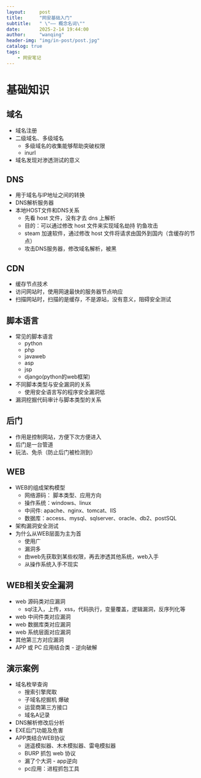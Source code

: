 ```yaml
---
layout:     post
title:      "网安基础入门"
subtitle:   " \"—— 概念名词\""
date:       2025-2-14 19:44:00
author:     "wanqing"
header-img: "img/in-post/post.jpg"
catalog: true
tags:
    - 网安笔记
---
```

# 基础知识
## 域名
- 域名注册
- 二级域名、多级域名
    - 多级域名的收集能够帮助突破权限
    - inurl
- 域名发现对渗透测试的意义

## DNS
- 用于域名与IP地址之间的转换
- DNS解析服务器
- 本地HOST文件和DNS关系
    - 先看 host 文件，没有才去 dns 上解析
    - 目的：可以通过修改 host 文件来实现域名劫持 钓鱼攻击
    - steam 加速软件，通过修改 host 文件将请求由国外到国内（含缓存的节点）
    - 攻击DNS服务器，修改域名解析，被黑

## CDN 
- 缓存节点技术
- 访问网站时，使用网速最快的服务器节点响应
- 扫描网站时，扫描的是缓存，不是源站，没有意义，阻碍安全测试

## 脚本语言
- 常见的脚本语言
    - python
    - php
    - javaweb
    - asp
    - jsp
    - django(python的web框架)
- 不同脚本类型与安全漏洞的关系
    - 使用安全语言写的程序安全漏洞低
- 漏洞挖掘代码审计与脚本类型的关系

## 后门
- 作用是控制网站，方便下次方便进入
- 后门是一台管道
- 玩法、免杀（防止后门被检测到）

## WEB
- WEB的组成架构模型
    - 网络源码： 脚本类型、应用方向
    - 操作系统：windows、linux
    - 中间件: apache、nginx、tomcat、IIS
    - 数据库：access、mysql、sqlserver、oracle、db2、postSQL
- 架构漏洞安全测试
- 为什么从WEB层面为主为首
    - 使用广
    - 漏洞多
    - 由web先获取到某些权限，再去渗透其他系统，web入手
    - 从操作系统入手不现实

## WEB相关安全漏洞
- web 源码类对应漏洞
    - sql注入，上传，xss，代码执行，变量覆盖，逻辑漏洞，反序列化等
- web 中间件类对应漏洞
- web 数据库类对应漏洞
- web 系统层面对应漏洞          
- 其他第三方对应漏洞
- APP 或 PC 应用结合类 - 逆向破解

## 演示案例
- 域名枚举查询
    - 搜索引擎爬取
    - 子域名挖掘机 爆破
    - 运营商第三方接口
    - 域名A记录
- DNS解析修改后分析
- EXE后门功能及危害 
- APP类结合WEB协议
    - 逍遥模拟器、木木模拟器、雷电模拟器
    - BURP 抓包 web 协议
    - 漏了个大洞 - app逆向
    - pc应用：进程抓包工具